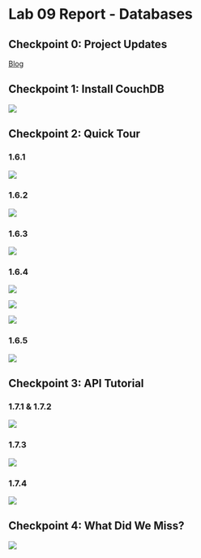 # Lab 09 Report - Databases

## Checkpoint 0: Project Updates
[Blog](https://github.com/alexboz/CSCI-4470/wiki/Blog)

## Checkpoint 1: Install CouchDB
![](../../images/lab9-cp1.png)

## Checkpoint 2: Quick Tour
### 1.6.1
![](../../images/lab9-cp2-1.png)

### 1.6.2
![](../../images/lab9-cp2-2.png)

### 1.6.3
![](../../images/lab9-cp2-3.png)

### 1.6.4
![](../../images/lab9-cp2-4.png)

![](../../images/lab9-cp2-5.png)

![](../../images/lab9-cp2-6.png)

### 1.6.5
![](../../images/lab9-cp2-7.png)

## Checkpoint 3: API Tutorial
### 1.7.1 & 1.7.2
![](../../images/lab9-cp3-1.png)

### 1.7.3
![](../../images/lab9-cp3-2.png)

### 1.7.4
![](../../images/lab9-cp3-3.png)

## Checkpoint 4: What Did We Miss?
![](../../images/lab9-cp4.png)
